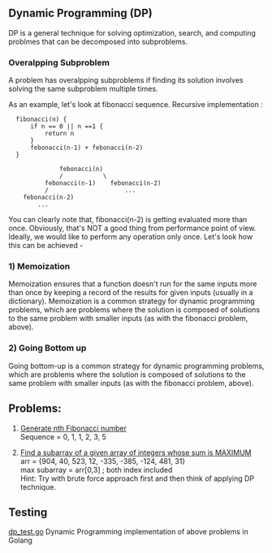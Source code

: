## Dynamic Programming (DP)
DP is a general technique for solving optimization, search, and computing problmes that can be decomposed into subproblems. 

### Overalpping Subproblem
A problem has overalpping subproblems if finding its solution involves solving the same subproblem multiple times. 

As an example, let's look at fibonacci sequence. 
Recursive implementation :

 ``` 
   fibonacci(n) {
       if n == 0 || n ==1 {
           return n
       }
       febonacci(n-1) + febonacci(n-2)
   }
 ```
 

                  febonacci(n)
                  /           \
              febonacci(n-1)    febonacci(n-2)
              /                     ...
        febonacci(n-2)  
            ...                       


You can clearly note that, fibonacci(n-2) is getting evaluated more than once. Obviously, that's NOT a good thing from performance point of view. Ideally, we would like to perform any operation only once. Let's look how this can be achieved -

### 1) Memoization
Memoization ensures that a function doesn't run for the same inputs more than once by keeping a record of the results for given inputs (usually in a dictionary).
Memoization is a common strategy for dynamic programming problems, which are problems where the solution is composed of solutions to the same problem with smaller inputs (as with the fibonacci problem, above). 

### 2) Going Bottom up
Going bottom-up is a common strategy for dynamic programming problems, which are problems where the solution is composed of solutions to the same problem with smaller inputs (as with the fibonacci problem, above). 

## Problems: 
1. [Generate nth Fibonacci number](https://github.com/raiskumar/algo-ds/blob/master/dp/fibonacci.go)
<br /> Sequence = 0, 1, 1, 2, 3, 5 

2. [Find a subarray of a given array of integers whose sum is MAXIMUM](https://github.com/raiskumar/algo-ds/blob/master/dp/maxSumSubarray.go)
<br /> arr = {904, 40, 523, 12, -335, -385, -124, 481, 31}
<br /> max subarray = arr[0,3] ; both index included
<br /> Hint: Try with brute force approach first and then think of applying DP technique. 

## Testing
 [dp_test.go](dp_test.go) Dynamic Programming implementation of above problems in Golang
